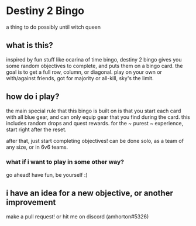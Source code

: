# Destiny 2 Bingo

a thing to do possibly until witch queen

## what is this?

inspired by fun stuff like ocarina of time bingo, destiny 2 bingo gives you some random objectives to complete, and puts them on a bingo card. the goal is to get a full row, column, or diagonal. play on your own or with/against friends, got for majority or all-kill, sky's the limit.

## how do i play?

the main special rule that this bingo is built on is that you start each card with all blue gear, and can only equip gear that you find during the card. this includes random drops and quest rewards. for the ~ purest ~ experience, start right after the reset.

after that, just start completing objectives! can be done solo, as a team of any size, or in 6v6 teams.

### what if i want to play in some other way?

go ahead! have fun, be yourself :)

## i have an idea for a new objective, or another improvement

make a pull request! or hit me on discord (amhorton#5326)